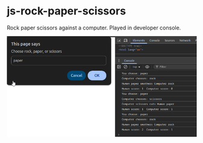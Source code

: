 # js-rock-paper-scissors
Rock paper scissors against a computer. Played in developer console.


<img src="https://github.com/jonzilinsky/pictures/blob/main/rps.png?raw=true">
